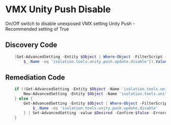 # VMX Unity Push Disable
On/Off switch to disable unexposed VMX setting Unity Push - Recommended setting of True
## Discovery Code
```powershell
    (Get-AdvancedSetting -Entity $Object | Where-Object -FilterScript {
        $_.Name -eq 'isolation.tools.unity.push.update.disable'}).Value
```

## Remediation Code
```powershell
    if ((Get-AdvancedSetting -Entity $Object -Name 'isolation.tools.unity.push.update.disable') -eq $null) {
        New-AdvancedSetting -Entity $Object -Name 'isolation.tools.unity.push.update.disable' -Value $Desired -Confirm:$false -ErrorAction Stop
    } else {
        Get-AdvancedSetting -Entity $Object | Where-Object -FilterScript {
            $_.Name -eq 'isolation.tools.unity.push.update.disable'
        } | Set-AdvancedSetting -value $Desired -Confirm:$false -ErrorAction Stop
    }
```
